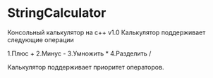 # StringCalculator
Консольный калькулятор на c++ v1.0
Калькулятор поддерживает следующие операции


1.Плюс +
2.Минус -
3.Умножить *
4.Разделить /


Калькулятор поддерживает приоритет операторов.
